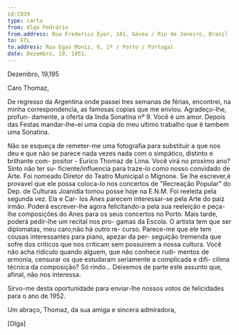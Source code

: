 ```yaml
---
id:C039
type: carta
from: Olga Pedrário
from.address: Rua Frederico Eyer, 141, Gávea / Rio de Janeiro, Brasil
to: ETL
to.address: Rua Egas Moniz, 6, 1º / Porto / Portugal
date: Dezembro, 19, 1951.
---
```

 

Dezembro, 19,195

Caro Thomaz,

De regresso da Argentina onde passei tres semanas de férias, encontrei, na
minha correspondencia, as famosas copias que me enviou. Agradeço-lhe, profun-
damente, a oferta da linda Sonatina nº 9. Você é um amor. Depois das Festas
mandar-lhe-ei uma copia do meu ultimo trabalho que é tambem uma Sonatina.

Não se esqueça de remeter-me uma fotografia para substituir a que nos deu e
que não se parece nada vezes nada com o simpático, distinto e brilhante com-
positor - Eurico Thomaz de Lima. Você virá no proximo ano? Sinto não ter su-
ficiente/influencia para traze-lo como nosso convidado de Arte. Foi nomeado
Diretor do Teatro Municipal o Mignone. Se lhe escrever,é provavel que ele
possa coloca-lo nos concertos de "Recreação Popular" do Dep. de Culturas
Joanidia tomou posse hoje na E.N.M. Foi reeleita pela segunda vez. Ela e Car-
los Anes parecem interessar-se pela Arte do paiz irmão. Poderá escrever-lhe
agora felicitando-a pela sua reeleição e peça-lhe composições do Anes para
os seus concertos no Porto. Mais tarde, poderá pedir-lhe um recital nos pro-
gamas da Escola. O artista tem que ser diplomatas, meu caro;não há outro re-
curso. Parece-me que ele tem cousas interessantes para piano, apezar da per-
seguição tremenda que sofre dos criticos que nos criticam sem possuirem a
nossa cultura. Você não acha ridiculo quando alguem, que não conhece rudi-
mentos de armonia, censurar os que estudaram seriamente a complicada e difi-
cilima técnica da composição? Só rindo... Deixemos de parte este assunto
que, afinal, não nos interessa.

Sirvo-me desta oportunidade para enviar-lhe nossos votos de felicidades para
o ano de 1952. 

Um abraço, Thomaz, da sua amiga e sincera admiradora,

[Olga]

